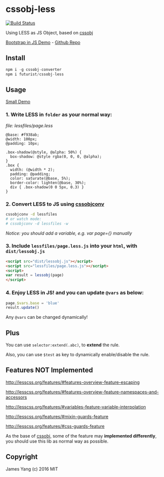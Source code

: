 # cssobj-less

[![Build Status](https://travis-ci.org/futurist/cssobj-less.svg?branch=gh-pages)](https://travis-ci.org/futurist/cssobj-less)

Using LESS as JS Object, based on [cssobj](https://github.com/cssobj/cssobj)

[Bootstrap in JS Demo](https://futurist.github.io/cssobj-less/) - [Github Repo](https://github.com/futurist/cssobj-less)

## Install

``` javascript
npm i -g cssobj-converter
npm i futurist/cssobj-less
```

## Usage

[Small Demo](https://futurist.github.io/cssobj-less/test/)

### 1. Write LESS in `folder` as your normal way:

*file: lessfiles/page.less*

``` less
@base: #f938ab;
@width: 100px;
@padding: 10px;

.box-shadow(@style, @alpha: 50%) {
  box-shadow: @style rgba(0, 0, 0, @alpha);
}
.box {
  width: (@width * 2);
  padding: @padding;
  color: saturate(@base, 5%);
  border-color: lighten(@base, 30%);
  div { .box-shadow(0 0 5px, 0.3) }
}
```

### 2. Convert LESS to JS using [cssobjconv](https://github.com/cssobj/cssobj-converter)

``` bash
cssobjconv -d lessfiles
# or watch mode:
# cssobjconv -d lessfiles -w
```

*Notice: you should add a variable, e.g. var page={} manually*

### 3. Include `lessfiles/page.less.js` into your `html`, with `dist/lessobj.js`

``` html
<script src="dist/lessobj.js"></script>
<script src="lessfiles/page.less.js"></script>
<script>
var result = lessobj(page)
</script>
```

### 4. Enjoy LESS in JS! and you can update `@vars` as below:

``` javascript
page.$vars.base = 'blue'
result.update()
```

Any `@vars` can be changed dynamically!

## Plus

You can use `selector:extend(.abc)`, to **extend** the rule.

Also, you can use `$test` as key to dynamically enable/disable the rule.


## Features NOT Implemented

http://lesscss.org/features/#features-overview-feature-escaping

http://lesscss.org/features/#features-overview-feature-namespaces-and-accessors

http://lesscss.org/features/#variables-feature-variable-interpolation

http://lesscss.org/features/#mixin-guards-feature

http://lesscss.org/features/#css-guards-feature

As the base of [cssobj](https://github.com/cssobj/cssobj), some of the feature may **implemented differently**, you should use this lib as normal way as possible.

## Copyright

James Yang (c) 2016 MIT
